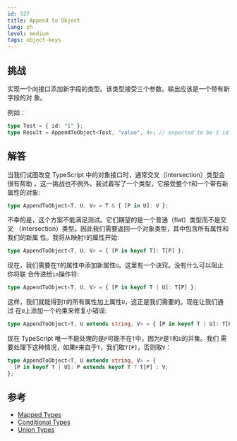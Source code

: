 ```yaml
---
id: 527
title: Append to Object
lang: zh
level: medium
tags: object-keys
---
```


## 挑战

实现一个向接口添加新字段的类型。该类型接受三个参数。输出应该是一个带有新字段的对
象。

例如：

```ts
type Test = { id: "1" };
type Result = AppendToObject<Test, "value", 4>; // expected to be { id: '1', value: 4 }
```

## 解答

当我们试图改变 TypeScript 中的对象接口时，通常交叉（intersection）类型会很有帮助
。这一挑战也不例外。我试着写了一个类型，它接受整个`T`和一个带有新属性的对象:

```typescript
type AppendToObject<T, U, V> = T & { [P in U]: V };
```

不幸的是，这个方案不能满足测试。它们期望的是一个普通（flat）类型而不是交叉
（intersection）类型。因此我们需要返回一个对象类型，其中包含所有属性和我们的新属
性。我将从映射`T`的属性开始:

```typescript
type AppendToObject<T, U, V> = { [P in keyof T]: T[P] };
```

现在，我们需要在`T`的属性中添加新属性`U`。这里有一个诀窍。没有什么可以阻止你将联
合传递给`in`操作符:

```typescript
type AppendToObject<T, U, V> = { [P in keyof T | U]: T[P] };
```

这样，我们就能得到`T`的所有属性加上属性`U`，这正是我们需要的。现在让我们通过
在`U`上添加一个约束来修复小错误:

```typescript
type AppendToObject<T, U extends string, V> = { [P in keyof T | U]: T[P] };
```

现在 TypeScript 唯一不能处理的是`P`可能不在`T`中，因为`P`是`T`和`U`的并集。我们
需要处理下这种情况，如果`P`来自于`T`，我们取`T[P]`，否则取`V`：

```typescript
type AppendToObject<T, U extends string, V> = {
  [P in keyof T | U]: P extends keyof T ? T[P] : V;
};
```

## 参考

- [Mapped Types](https://www.typescriptlang.org/docs/handbook/2/mapped-types.html)
- [Conditional Types](https://www.typescriptlang.org/docs/handbook/2/conditional-types.html)
- [Union Types](https://www.typescriptlang.org/docs/handbook/2/everyday-types.html#union-types)
